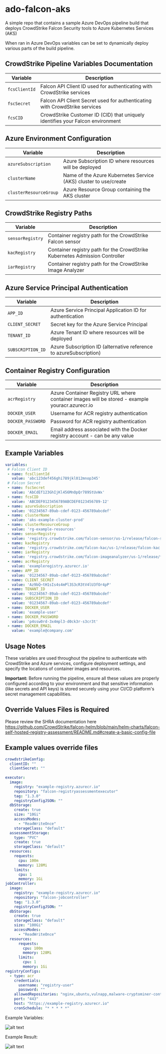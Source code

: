 # ado-falcon-aks  

A simple repo that contains a sample Azure DevOps pipeline build that deploys CrowdStrike Falcon Security tools to Azure Kubernetes Services (AKS)

When ran in Azure DevOps variables can be set to dynamically deploy various parts of the build pipeline.

## CrowdStrike Pipeline Variables Documentation

| Variable | Description |
|----------|-------------|
| `fcsClientId` | Falcon API Client ID used for authenticating with CrowdStrike services |
| `fscSecret` | Falcon API Client Secret used for authenticating with CrowdStrike services |
| `fcsCID` | CrowdStrike Customer ID (CID) that uniquely identifies your Falcon environment |

## Azure Environment Configuration

| Variable | Description |
|----------|-------------|
| `azureSubscription` | Azure Subscription ID where resources will be deployed |
| `clusterName` | Name of the Azure Kubernetes Service (AKS) cluster to use/create |
| `clusterResourceGroup` | Azure Resource Group containing the AKS cluster |

## CrowdStrike Registry Paths

| Variable | Description |
|----------|-------------|
| `sensorRegistry` | Container registry path for the CrowdStrike Falcon sensor |
| `kacRegistry` | Container registry path for the CrowdStrike Kubernetes Admission Controller |
| `iarRegistry` | Container registry path for the CrowdStrike Image Analyzer |

## Azure Service Principal Authentication

| Variable | Description |
|----------|-------------|
| `APP_ID` | Azure Service Principal Application ID for authentication |
| `CLIENT_SECRET` | Secret key for the Azure Service Principal |
| `TENANT_ID` | Azure Tenant ID where resources will be deployed |
| `SUBSCRIPTION_ID` | Azure Subscription ID (alternative reference to azureSubscription) |

## Container Registry Configuration

| Variable | Description |
|----------|-------------|
| `acrRegistry` | Azure Container Registry URL where container images will be stored  - example youracr.azurecr.io|
| `DOCKER_USER` | Username for ACR registry authentication |
| `DOCKER_PASSWORD` | Password for ACR registry authentication |
| `DOCKER_EMAIL` | Email address associated with the Docker registry account - can be any value |

## Example Variables

```yaml
variables:
 # Falcon Client ID
 - name: fcsClientId
   value: 'abc123def456ghi789jkl012mnop345'
 # Falcon Secret 
 - name: fscSecret
   value: 'AbCdEf123GhIjKl456MnOpQr789StUvWx'
 - name: fcsCID
   value: 'ABCDEF0123456789ABCDEF0123456789-12'
 - name: azureSubscription
   value: '01234567-89ab-cdef-0123-456789abcdef'
 - name: clusterName
   value: 'aks-example-cluster-prod'
 - name: clusterResourceGroup
   value: 'rg-example-resources'
 - name: sensorRegistry
   value: 'registry.crowdstrike.com/falcon-sensor/us-1/release/falcon-sensor'
 - name: kacRegistry
   value: 'registry.crowdstrike.com/falcon-kac/us-1/release/falcon-kac'
 - name: iarRegistry
   value: 'registry.crowdstrike.com/falcon-imageanalyzer/us-1/release/falcon-imageanalyzer'
 - name: acrRegistry
   value: 'exampleregistry.azurecr.io'
 - name: APP_ID
   value: '01234567-89ab-cdef-0123-456789abcdef'
 - name: CLIENT_SECRET
   value: 'Az9bQ~tH1sIs4s4mPl3S3cR3tV4lU3fOr4pP'
 - name: TENANT_ID
   value: '01234567-89ab-cdef-0123-456789abcdef'
 - name: SUBSCRIPTION_ID
   value: '01234567-89ab-cdef-0123-456789abcdef'
 - name: DOCKER_USER
   value: 'example-user'
 - name: DOCKER_PASSWORD
   value: 'p4ssw0rd-3x4mpl3-d0ck3r-s3cr3t'
 - name: DOCKER_EMAIL
   value: 'example@company.com'

```

## Usage Notes

These variables are used throughout the pipeline to authenticate with CrowdStrike and Azure services, configure deployment settings, and specify the locations of container images and resources.

**Important:** Before running the pipeline, ensure all these values are properly configured according to your environment and that sensitive information (like secrets and API keys) is stored securely using your CI/CD platform's secret management capabilities.

## Override Values Files is Required

Please review the SHRA documentation here <https://github.com/CrowdStrike/falcon-helm/blob/main/helm-charts/falcon-self-hosted-registry-assessment/README.md#create-a-basic-config-file>  

## Example values override files

```yaml
crowdstrikeConfig:
  clientID: ""
  clientSecret: ""
  
executor:
  image:
    registry: "example-registry.azurecr.io"
    repository: "falcon-registryassessmentexecutor"
    tag: "1.3.0"
    registryConfigJSON: ""
  dbStorage:
    create: true
    size: "10Gi"
    accessModes:
      - "ReadWriteOnce"
    storageClass: "default"
  assessmentStorage:
    type: "PVC"
    create: true
    storageClass: "default"
  resources:
    requests:
      cpu: 100m
      memory: 128Mi
    limits:
      cpu: 1
      memory: 1Gi
jobController:
  image:
    registry: "example-registry.azurecr.io"
    repository: "falcon-jobcontroller"
    tag: "1.3.0"
    registryConfigJSON: ""
  dbStorage:
    create: true
    storageClass: "default"
    size: "100Gi"
    accessModes:
      - "ReadWriteOnce"
  resources:
      requests:
        cpu: 100m
        memory: 128Mi
      limits:
        cpu: 1
        memory: 1Gi
registryConfigs:
  - type: acr
    credentials:
      username: "registry-user"
      password: ""
    allowedRepositories: "nginx,ubuntu,vulnapp,malware-cryptominer-container,python,falcon-container,bkimminich/juice-shop,samples/nginx,ubuntu,teddemo"
    port: "443"
    host: "https://example-registry.azurecr.io"
    cronSchedule: "* * * * *"
```

Example Variables:

![alt text](image.png)

Example Result:

![alt text](image-1.png)
